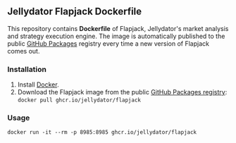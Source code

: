 ## Jellydator Flapjack Dockerfile

This repository contains **Dockerfile** of Flapjack, Jellydator's market 
analysis and strategy execution engine. The image is automatically 
published to the public [GitHub Packages](https://docs.github.com/en/packages) 
registry every time a new version of Flapjack comes out.

### Installation
1. Install [Docker](https://www.docker.com/).
2. Download the Flapjack image from the public 
[GitHub Packages registry](https://github.com/jellydator/flapjack-docker/pkgs/container/flapjack): 
`docker pull ghcr.io/jellydator/flapjack`

### Usage
```
docker run -it --rm -p 8985:8985 ghcr.io/jellydator/flapjack
```
